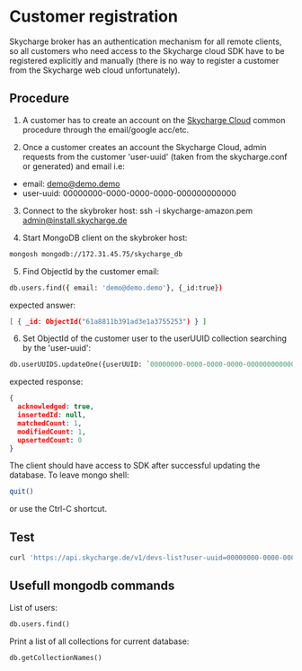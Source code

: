 # Customer registration

Skycharge broker has an authentication mechanism for all remote clients, 
so all customers who need access to the Skycharge cloud SDK have to be
registered explicitly and manually (there is no way to register a customer
from the Skycharge web cloud unfortunately).

## Procedure

1) A customer has to create an account on the [Skycharge Cloud](https://cloud.skycharge.de) common procedure through the email/google acc/etc.

2) Once a customer creates an account the Skycharge Cloud, admin requests from the customer 'user-uuid' (taken from the skycharge.conf or generated) and email i.e:
- email: demo@demo.demo
- user-uuid: 00000000-0000-0000-0000-000000000000

3) Connect to the skybroker host: ssh -i skycharge-amazon.pem admin@install.skycharge.de

4) Start MongoDB client on the skybroker host:
```bash
mongosh mongodb://172.31.45.75/skycharge_db
```

5) Find ObjectId by the customer email:
```bash
db.users.find({ email: 'demo@demo.demo'}, {_id:true})
```
expected answer:
```json
[ { _id: ObjectId("61a8811b391ad3e1a3755253") } ]
```

6) Set ObjectId of the customer user to the userUUID collection searching by the 'user-uuid':
```sql
db.userUUIDS.updateOne({userUUID: `00000000-0000-0000-0000-000000000000`}, { $set: {userId: ObjectId(`61a8811b391ad3e1a3755253`)} })
```
expected response:
```json
{
  acknowledged: true,
  insertedId: null,
  matchedCount: 1,
  modifiedCount: 1,
  upsertedCount: 0
}
```
The client should have access to SDK after successful updating the database.
To leave mongo shell:
```bash
quit()
```
or use the Ctrl-C shortcut.



## Test
```bash
curl 'https://api.skycharge.de/v1/devs-list?user-uuid=00000000-0000-0000-0000-000000000000'
```


## Usefull mongodb commands

List of users:
```sql
db.users.find()
```

Print a list of all collections for current database:
```sql
db.getCollectionNames()
```
